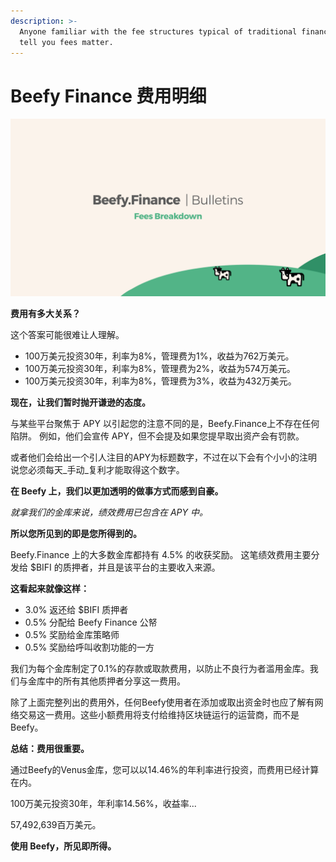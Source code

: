 ```yaml
---
description: >-
  Anyone familiar with the fee structures typical of traditional finance will
  tell you fees matter.
---
```


# Beefy Finance 费用明细

![](../.gitbook/assets/bulletin-beefy-finance-fees-breakdown.png)

**费用有多大关系？**

这个答案可能很难让人理解。

* 100万美元投资30年，利率为8%，管理费为1%，收益为762万美元。
* 100万美元投资30年，利率为8%，管理费为2%，收益为574万美元。
* 100万美元投资30年，利率为8%，管理费为3%，收益为432万美元。

**现在，让我们暂时抛开谦逊的态度。**

与某些平台聚焦于 APY 以引起您的注意不同的是，Beefy.Finance上不存在任何陷阱。 例如，他们会宣传 APY，但不会提及如果您提早取出资产会有罚款。

或者他们会给出一个引人注目的APY为标题数字，不过在以下会有个小小的注明说您必须每天_手动_复利才能取得这个数字。

**在 Beefy 上，我们以更加透明的做事方式而感到自豪。**

_就拿我们的金库来说，绩效费用已包含在 APY 中。_

**所以您所见到的即是您所得到的。**

Beefy.Finance 上的大多数金库都持有 4.5% 的收获奖励。 这笔绩效费用主要分发给 $BIFI 的质押者，并且是该平台的主要收入来源。

**这看起来就像这样：**

* 3.0% 返还给 $BIFI 质押者
* 0.5% 分配给 Beefy Finance 公帑
* 0.5% 奖励给金库策略师
* 0.5% 奖励给呼叫收割功能的一方

我们为每个金库制定了0.1%的存款或取款费用，以防止不良行为者滥用金库。我们与金库中的所有其他质押者分享这一费用。

除了上面完整列出的费用外，任何Beefy使用者在添加或取出资金时也应了解有网络交易这一费用。这些小额费用将支付给维持区块链运行的运营商，而不是Beefy。

**总结：费用很重要。**

通过Beefy的Venus金库，您可以以14.46%的年利率进行投资，而费用已经计算在内。

100万美元投资30年，年利率14.56%，收益率...

57,492,639百万美元。

**使用 Beefy，所见即所得。**


